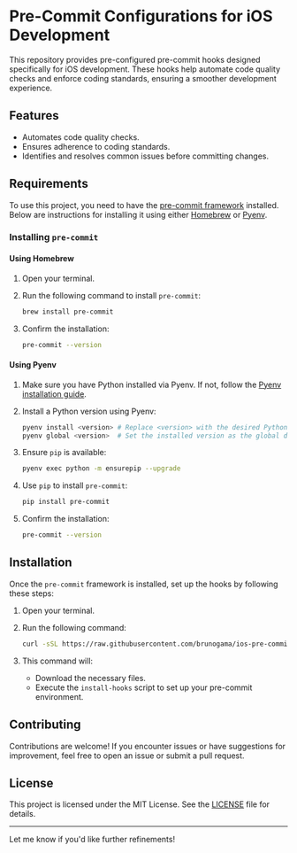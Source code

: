 # Pre-Commit Configurations for iOS Development

This repository provides pre-configured pre-commit hooks designed specifically for iOS development. These hooks help automate code quality checks and enforce coding standards, ensuring a smoother development experience.

## Features

- Automates code quality checks.
- Ensures adherence to coding standards.
- Identifies and resolves common issues before committing changes.

## Requirements

To use this project, you need to have the [pre-commit framework](https://pre-commit.com/) installed. Below are instructions for installing it using either [Homebrew](https://brew.sh/) or [Pyenv](https://github.com/pyenv/pyenv).

### Installing `pre-commit`

#### Using Homebrew

1. Open your terminal.
2. Run the following command to install `pre-commit`:

   ```bash
   brew install pre-commit
   ```

3. Confirm the installation:

   ```bash
   pre-commit --version
   ```

#### Using Pyenv

1. Make sure you have Python installed via Pyenv. If not, follow the [Pyenv installation guide](https://github.com/pyenv/pyenv#installation).
2. Install a Python version using Pyenv:

   ```bash
   pyenv install <version> # Replace <version> with the desired Python version, e.g., 3.9.9
   pyenv global <version>  # Set the installed version as the global default
   ```

3. Ensure `pip` is available:

   ```bash
   pyenv exec python -m ensurepip --upgrade
   ```

4. Use `pip` to install `pre-commit`:

   ```bash
   pip install pre-commit
   ```

5. Confirm the installation:

   ```bash
   pre-commit --version
   ```

## Installation

Once the `pre-commit` framework is installed, set up the hooks by following these steps:

1. Open your terminal.
2. Run the following command:

   ```bash
   curl -sSL https://raw.githubusercontent.com/brunogama/ios-pre-commit-hooks/main/install | bash
   ```

3. This command will:
   - Download the necessary files.
   - Execute the `install-hooks` script to set up your pre-commit environment.

## Contributing

Contributions are welcome! If you encounter issues or have suggestions for improvement, feel free to open an issue or submit a pull request.

## License

This project is licensed under the MIT License. See the [LICENSE](LICENSE) file for details.

---

Let me know if you'd like further refinements!
